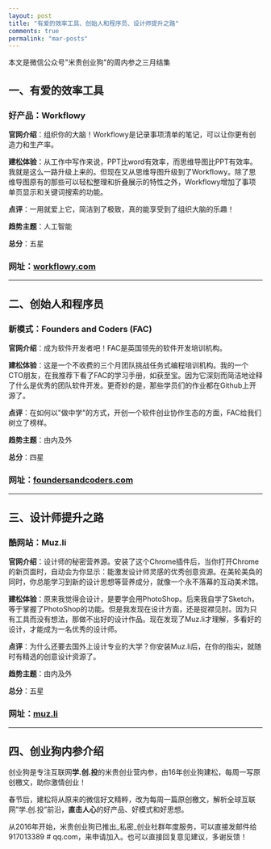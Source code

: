 ```yaml
---
layout: post
title: "有爱的效率工具、创始人和程序员、设计师提升之路"
comments: true
permalink: "mar-posts"
---
```


本文是微信公众号"米贵创业狗"的周内参之三月结集

## 一、有爱的效率工具

### 好产品：Workflowy

**官网介绍**：组织你的大脑！Workflowy是记录事项清单的笔记，可以让你更有创造力和生产率。

**建松体验**：从工作中写作来说，PPT比word有效率，而思维导图比PPT有效率。我就是这么一路升级上来的。但现在又从思维导图升级到了Workflowy。除了思维导图原有的那些可以轻松整理和折叠展示的特性之外，Workflowy增加了事项单页显示和关键词搜索的功能。

**点评**：一用就爱上它，简洁到了极致，真的能享受到了组织大脑的乐趣！

**趋势主题**：人工智能

**总分**：五星

### 网址：[workflowy.com](https://workflowy.com/)

***

## 二、创始人和程序员

### 新模式：Founders and Coders (FAC)

**官网介绍**：成为软件开发者吧！FAC是英国领先的软件开发培训机构。

**建松体验**：这是一个不收费的三个月团队挑战任务式编程培训机构。我的一个CTO朋友，在我推荐下看了FAC的学习手册，如获至宝。因为它深刻而简洁地诠释了什么是优秀的团队软件开发。更奇妙的是，那些学员们的作业都在Github上开源了。

**点评**：在如何以"做中学"的方式，开创一个软件创业协作生态的方面，FAC给我们树立了榜样。

**趋势主题**：由内及外

**总分**：四星

### 网址：[foundersandcoders.com](http://www.foundersandcoders.com/)

***

## 三、设计师提升之路

### 酷网站：Muz.li

**官网介绍**：设计师的秘密营养源。安装了这个Chrome插件后，当你打开Chrome的新页面时，自动会为你显示：能激发设计师灵感的优秀创意资源。在美轮美奂的同时，你总能学习到新的设计思想等营养成分，就像一个永不落幕的互动美术馆。

**建松体验**：原来我觉得会设计，是要学会用PhotoShop。后来我自学了Sketch，等于掌握了PhotoShop的功能。但是我发现在设计方面，还是捉襟见肘。因为只有工具而没有想法，那做不出好的设计作品。现在发现了Muz.li才理解，多看好的设计，才能成为一名优秀的设计师。

**点评**：为什么还要去国外上设计专业的大学？你安装Muz.li后，在你的指尖，就随时有精选的创意设计资源了。

**趋势主题**：由内及外

**总分**：五星

### 网址：[muz.li](http://muz.li/)

***

## 四、创业狗内参介绍

创业狗是专注互联网**学.创.投**的米贵创业营内参，由16年创业狗建松，每周一写原创檄文，助你激情创业！

春节后，建松将从原来的微信好文精粹，改为每周一篇原创檄文，解析全球互联网”学.创.投”前沿，**直击人心**的好产品、好模式和好思想。

从2016年开始，米贵创业狗已推出\_私密\_创业社群年度服务，可以直接发邮件给917013389 # qq.com，来申请加入。也可以直接回复意见建议，多谢反馈！